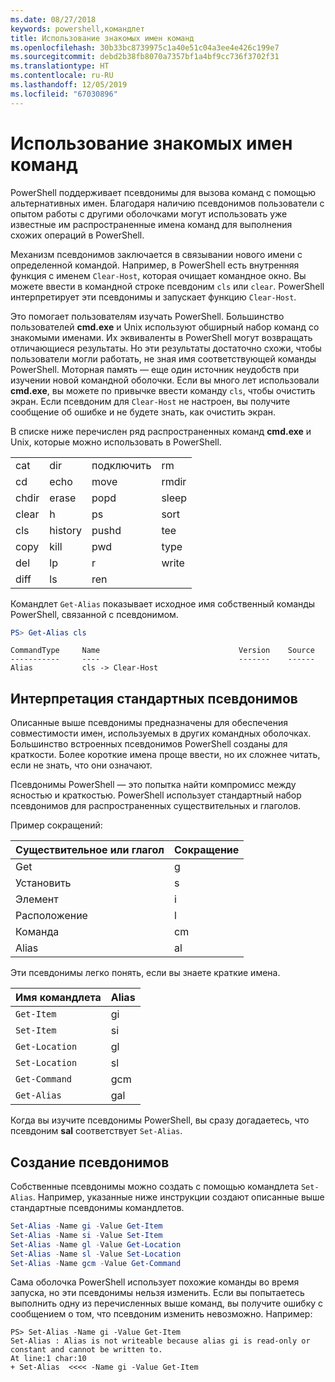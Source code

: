 ```yaml
---
ms.date: 08/27/2018
keywords: powershell,командлет
title: Использование знакомых имен команд
ms.openlocfilehash: 30b33bc8739975c1a40e51c04a3ee4e426c199e7
ms.sourcegitcommit: debd2b38fb8070a7357bf1a4bf9cc736f3702f31
ms.translationtype: HT
ms.contentlocale: ru-RU
ms.lasthandoff: 12/05/2019
ms.locfileid: "67030896"
---
```

# <a name="using-familiar-command-names"></a>Использование знакомых имен команд

PowerShell поддерживает псевдонимы для вызова команд с помощью альтернативных имен. Благодаря наличию псевдонимов пользователи с опытом работы с другими оболочками могут использовать уже известные им распространенные имена команд для выполнения схожих операций в PowerShell.

Механизм псевдонимов заключается в связывании нового имени с определенной командой. Например, в PowerShell есть внутренняя функция с именем `Clear-Host`, которая очищает командное окно. Вы можете ввести в командной строке псевдоним `cls` или `clear`. PowerShell интерпретирует эти псевдонимы и запускает функцию `Clear-Host`.

Это помогает пользователям изучать PowerShell. Большинство пользователей **cmd.exe** и Unix используют обширный набор команд со знакомыми именами. Их эквиваленты в PowerShell могут возвращать отличающиеся результаты. Но эти результаты достаточно схожи, чтобы пользователи могли работать, не зная имя соответствующей команды PowerShell. Моторная память — еще один источник неудобств при изучении новой командной оболочки. Если вы много лет использовали **cmd.exe**, вы можете по привычке ввести команду `cls`, чтобы очистить экран. Если псевдоним для `Clear-Host` не настроен, вы получите сообщение об ошибке и не будете знать, как очистить экран.

В списке ниже перечислен ряд распространенных команд **cmd.exe** и Unix, которые можно использовать в PowerShell.

|||||
|-|-|-|-|
|cat|dir|подключить|rm|
|cd|echo|move|rmdir|
|chdir|erase|popd|sleep|
|clear|h|ps|sort|
|cls|history|pushd|tee|
|copy|kill|pwd|type|
|del|lp|r|write|
|diff|ls|ren||

Командлет `Get-Alias` показывает исходное имя собственный команды PowerShell, связанной с псевдонимом.

```powershell
PS> Get-Alias cls
```

```Output
CommandType     Name                               Version    Source
-----------     ----                               -------    ------
Alias           cls -> Clear-Host
```

## <a name="interpreting-standard-aliases"></a>Интерпретация стандартных псевдонимов

Описанные выше псевдонимы предназначены для обеспечения совместимости имен, используемых в других командных оболочках.
Большинство встроенных псевдонимов PowerShell созданы для краткости. Более короткие имена проще ввести, но их сложнее читать, если не знать, что они означают.

Псевдонимы PowerShell — это попытка найти компромисс между ясностью и краткостью. PowerShell использует стандартный набор псевдонимов для распространенных существительных и глаголов.

Пример сокращений:

| Существительное или глагол | Сокращение |
|--------------|--------------|
| Get          | g            |
| Установить          | s            |
| Элемент         | i            |
| Расположение     | l            |
| Команда      | cm           |
| Alias        | al           |

Эти псевдонимы легко понять, если вы знаете краткие имена.

| Имя командлета    | Alias |
|----------------|-------|
| `Get-Item`     | gi    |
| `Set-Item`     | si    |
| `Get-Location` | gl    |
| `Set-Location` | sl    |
| `Get-Command`  | gcm   |
| `Get-Alias`    | gal   |

Когда вы изучите псевдонимы PowerShell, вы сразу догадаетесь, что псевдоним **sal** соответствует `Set-Alias`.

## <a name="creating-new-aliases"></a>Создание псевдонимов

Собственные псевдонимы можно создать с помощью командлета `Set-Alias`. Например, указанные ниже инструкции создают описанные выше стандартные псевдонимы командлетов.

```powershell
Set-Alias -Name gi -Value Get-Item
Set-Alias -Name si -Value Set-Item
Set-Alias -Name gl -Value Get-Location
Set-Alias -Name sl -Value Set-Location
Set-Alias -Name gcm -Value Get-Command
```

Сама оболочка PowerShell использует похожие команды во время запуска, но эти псевдонимы нельзя изменить.
Если вы попытаетесь выполнить одну из перечисленных выше команд, вы получите ошибку с сообщением о том, что псевдоним изменить невозможно. Например:

```
PS> Set-Alias -Name gi -Value Get-Item
Set-Alias : Alias is not writeable because alias gi is read-only or constant and cannot be written to.
At line:1 char:10
+ Set-Alias  <<<< -Name gi -Value Get-Item
```
